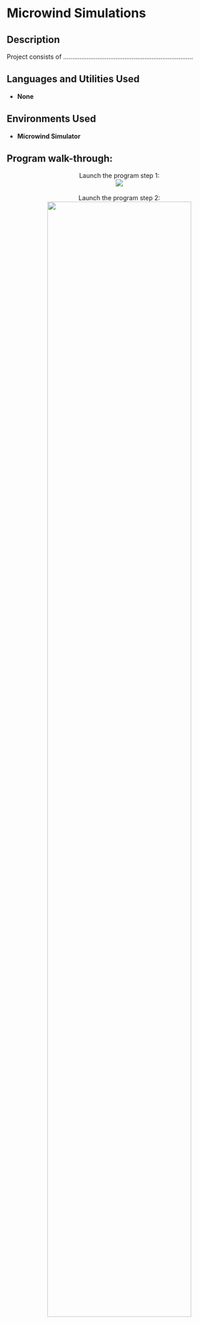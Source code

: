<h1>Microwind Simulations</h1>

 

<h2>Description</h2>
Project consists of ........................................................................

<br />


<h2>Languages and Utilities Used</h2>

- <b>None</b> 


<h2>Environments Used </h2>

- <b>Microwind Simulator</b> 

<h2>Program walk-through:</h2>

<p align="center">
Launch the program step 1: <br/>
<img src="https://imgur.com/Z8y9fKe.png"/>
<br />
<br />
Launch the program step 2: <br/>
<img src="https://imgur.com/FF5JzBL.png" height="80%" width="80%" />
<br />
<br />

</p>

<!--
 ```diff
- text in red
+ text in green
! text in orange
# text in gray
@@ text in purple (and bold)@@
```
--!>
